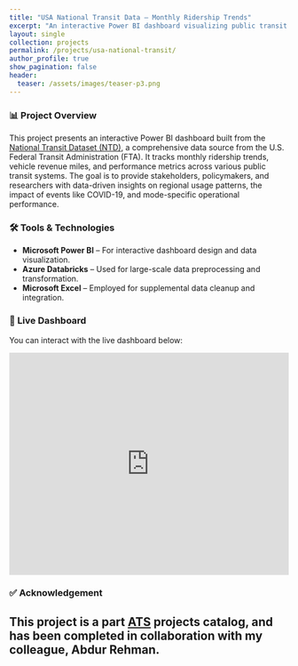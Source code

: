 ```yaml
---
title: "USA National Transit Data – Monthly Ridership Trends"
excerpt: "An interactive Power BI dashboard visualizing public transit ridership trends across the USA, highlighting patterns and insights from the National Transit Dataset."
layout: single
collection: projects
permalink: /projects/usa-national-transit/
author_profile: true
show_pagination: false
header:
  teaser: /assets/images/teaser-p3.png
---
```


### 📊 Project Overview

This project presents an interactive Power BI dashboard built from the [National Transit Dataset (NTD)](https://www.transit.dot.gov/ntd), a comprehensive data source from the U.S. Federal Transit Administration (FTA). It tracks monthly ridership trends, vehicle revenue miles, and performance metrics across various public transit systems. The goal is to provide stakeholders, policymakers, and researchers with data-driven insights on regional usage patterns, the impact of events like COVID-19, and mode-specific operational performance.

### 🛠 Tools & Technologies
- **Microsoft Power BI** – For interactive dashboard design and data visualization.
- **Azure Databricks** – Used for large-scale data preprocessing and transformation.
- **Microsoft Excel** – Employed for supplemental data cleanup and integration.

### 🔗 Live Dashboard

You can interact with the live dashboard below:

<iframe title="US Transit Data" width="100%" height="400" src="https://app.powerbi.com/view?r=eyJrIjoiNjY1Zjg5ZTQtYzkzMC00NTlmLWI1YjItNDVmMDg0ZmRlODE4IiwidCI6IjQxOWY3MTFlLTE2NDktNDA0Mi05YmIxLWRiNTc2ODk0ZDFhOSJ9" frameborder="0" allowFullScreen="true"></iframe>

### ✅ Acknowledgement
This project is a part [ATS](https://www.atsailab.com/) projects catalog, and has been completed in collaboration with my colleague, Abdur Rehman.
---